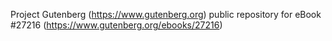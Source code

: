 Project Gutenberg (https://www.gutenberg.org) public repository for eBook #27216 (https://www.gutenberg.org/ebooks/27216)
